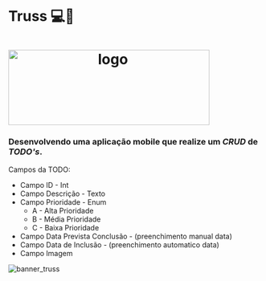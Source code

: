 # Truss 💻📲

#   <img src="![logo-truss](https://user-images.githubusercontent.com/83045484/154683812-306f2e87-48b8-4be2-af64-13a8714bc871.png)" width="400" height="150" alt="logo" style="text-align:center"/></div><br/>

### Desenvolvendo uma aplicação mobile que realize um _CRUD_ de _TODO's_.

Campos da TODO:

* Campo ID - Int
* Campo Descrição - Texto
* Campo Prioridade - Enum
  * A - Alta Prioridade
  * B - Média Prioridade
  * C - Baixa Prioridade
* Campo Data Prevista Conclusão - (preenchimento manual data)
* Campo Data de Inclusão - (preenchimento automatico data)
* Campo Imagem

![banner_truss](https://user-images.githubusercontent.com/83045484/154683791-231eed14-1432-40db-affa-d2376cc0103f.png)

